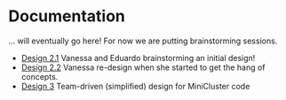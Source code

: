 # Documentation

... will eventually go here! For now we are putting brainstorming sessions.

 - [Design 2.1](09-01-2022) Vanessa and Eduardo brainstorming an initial design!
 - [Design 2.2](09-05-2022) Vanessa re-design when she started to get the hang of concepts.
 - [Design 3](09-07-2022) Team-driven (simplified) design for MiniCluster
code 